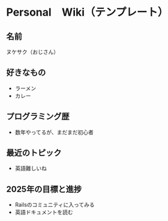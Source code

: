 # Personal　Wiki（テンプレート）

## 名前
ヌケサク（おじさん）

## 好きなもの
- ラーメン
- カレー

## プログラミング歴
- 数年やってるが、まだまだ初心者

## 最近のトピック
- 英語難しいね

## 2025年の目標と進捗
- Railsのコミュニティに入ってみる
- 英語ドキュメントを読む
